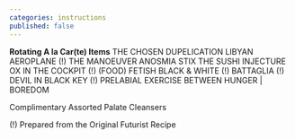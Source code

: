 ```yaml
---
categories: instructions
published: false
---
```


**Rotating A la Car(te) Items**
THE CHOSEN
DUPELICATION
LIBYAN AEROPLANE (!)
THE MANOEUVER
ANOSMIA STIX
THE SUSHI INJECTURE
OX IN THE COCKPIT (!)
(FOOD) FETISH
BLACK & WHITE (!)
BATTAGLIA (!)
DEVIL IN BLACK KEY (!)
PRELABIAL EXERCISE
BETWEEN HUNGER | BOREDOM

Complimentary Assorted Palate Cleansers

(!) Prepared from the Original Futurist Recipe
